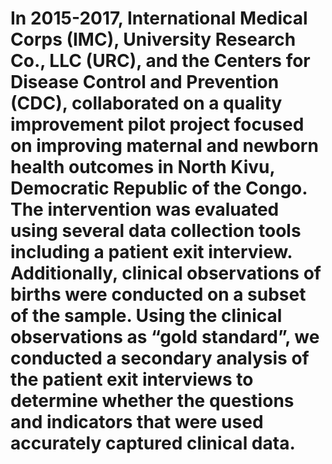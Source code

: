 # In 2015-2017, International Medical Corps (IMC), University Research Co., LLC (URC), and the Centers for Disease Control and Prevention (CDC), collaborated on a quality improvement pilot project focused on improving maternal and newborn health outcomes in North Kivu, Democratic Republic of the Congo. The intervention was evaluated using several data collection tools including a patient exit interview. Additionally, clinical observations of births were conducted on a subset of the sample. Using the clinical observations as “gold standard”, we conducted a secondary analysis of the patient exit interviews to determine whether the questions and indicators that were used accurately captured clinical data. 

